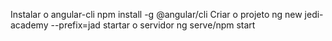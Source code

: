 Instalar o angular-cli
npm install -g @angular/cli
Criar o projeto
ng new jedi-academy --prefix=jad
startar o servidor
ng serve/npm start
